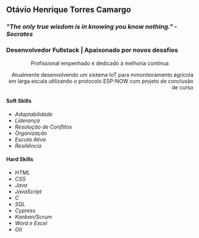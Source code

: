 <h2><strong>Otávio</strong> Henrique Torres <strong>Camargo</strong></h2>
<h3><i>"The only true wisdom is in knowing you know nothing." - Socrates</i></h3>

<h3>
  Desenvolvedor Fullstack | Apaixonado por novos desafios
</h3>

<p align="center">
  Profissional empenhado e dedicado à melhoria contínua  
</p>

<p align="right">
  Atualmente desenvolvendo um sistema IoT para mmonitoramento agrícola em larga escala utilizando o protocolo ESP-NOW com projeto de conclusão de curso
</p>

<h4>Soft Skills</h4>
<ul>
  <li><i>Adaptabilidade</i></li>
  <li><i>Liderança</i></li>
  <li><i>Resolução de Conflitos</i></li>
  <li><i>Organização</i></li>
  <li><i>Escuta Ativa</i></li>
  <li><i>Resiliência</i></li>
</ul>

<h4>Hard Skills</h4>
<ul>
  <li><i>HTML</i></li>
  <li><i>CSS</i></li>
  <li><i>Java</i></li>
  <li><i>JavaScript</i></li>
  <li><i>C</i></li>
  <li><i>SQL</i></li>  
  <li><i>Cypress</i></li>  
  <li><i>Kanban/Scrum</i></li>  
  <li><i>Word e Excel</i></li>  
  <li><i>Git</i></li>  
</ul>
